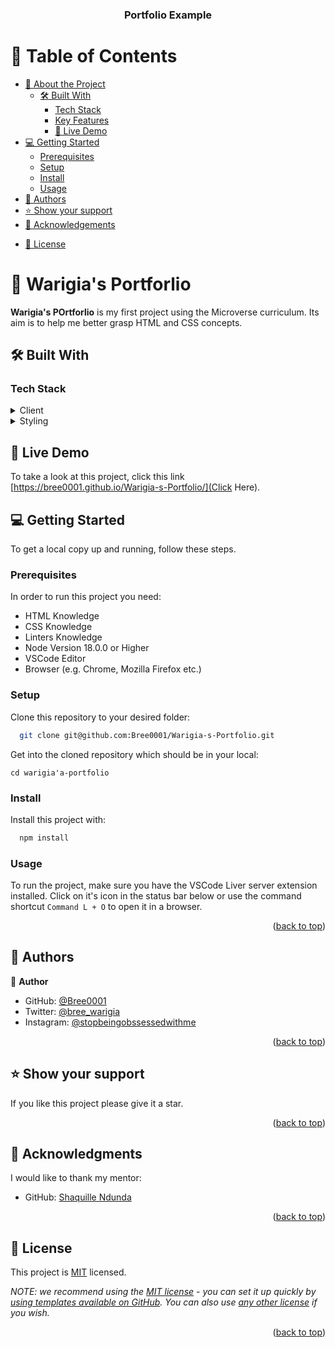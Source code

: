 <a name="readme-top"></a>

<div align="center">
  <h3><b>Portfolio Example</b></h3>

</div>

<!-- TABLE OF CONTENTS -->

# 📗 Table of Contents

- [📖 About the Project](#about-project)
  - [🛠 Built With](#built-with)
    - [Tech Stack](#tech-stack)
    - [Key Features](#key-features)
    - [🚀 Live Demo](#live-demo) 
- [💻 Getting Started](#getting-started)
  - [Prerequisites](#prerequisites)
  - [Setup](#setup)
  - [Install](#install)
  - [Usage](#usage)
  <!-- - [Run tests](#run-tests)
  - [Deployment](#deployment) -->
- [👥 Authors](#authors)
- [⭐️ Show your support](#support)
- [🙏 Acknowledgements](#acknowledgements)
<!-- - [❓ FAQ (OPTIONAL)](#faq) -->
- [📝 License](#license)

<!-- PROJECT DESCRIPTION -->

# 📖 Warigia's Portforlio <a name="about-project"></a>

**Warigia's POrtforlio** is my first project using the Microverse curriculum. Its aim is to help me better grasp HTML and CSS concepts.

## 🛠 Built With <a name="built-with"></a>

### Tech Stack <a name="tech-stack"></a>

<details>
  <summary>Client</summary>
  <ul>
    <li><a href="/">HTML</a></li>
  </ul>
</details>

<details>
  <summary>Styling</summary>
  <ul>
    <li><a href="/">CSS3</a></li>
  </ul>
</details>

## 🚀 Live Demo <a name="live-demo"></a>

To take a look at this project, click this link [https://bree0001.github.io/Warigia-s-Portfolio/](Click Here).

## 💻 Getting Started <a name="getting-started"></a>

To get a local copy up and running, follow these steps.

### Prerequisites

In order to run this project you need:

- HTML Knowledge
- CSS Knowledge
- Linters Knowledge
- Node Version 18.0.0 or Higher
- VSCode Editor
- Browser (e.g. Chrome, Mozilla Firefox etc.)

### Setup

Clone this repository to your desired folder:

```sh
  git clone git@github.com:Bree0001/Warigia-s-Portfolio.git
```

Get into the cloned repository which should be in your local:

```
cd warigia'a-portfolio
```

### Install

Install this project with:

```sh
  npm install
```

### Usage

To run the project, make sure you have the VSCode Liver server extension installed. Click on it's icon in the status bar below or use the command shortcut `Command L + O` to open it in a browser.

<p align="right">(<a href="#readme-top">back to top</a>)</p>

<!-- AUTHORS -->

## 👥 Authors <a name="authors"></a>

👤 **Author**

- GitHub: [@Bree0001](https://github.com/Bree0001)
- Twitter: [@bree_warigia](https://x.com/bree_warigia)
- Instagram: [@stopbeingobssessedwithme](https://www.instagram.com/stopbeingobsessedwithme/)

<p align="right">(<a href="#readme-top">back to top</a>)</p>

<!-- SUPPORT -->

## ⭐️ Show your support <a name="support"></a>

If you like this project please give it a star.

<p align="right">(<a href="#readme-top">back to top</a>)</p>

<!-- ACKNOWLEDGEMENTS -->

## 🙏 Acknowledgments <a name="acknowledgements"></a>

I would like to thank my mentor:

- GitHub: [Shaquille Ndunda](https://github.com/shaqdeff)

<p align="right">(<a href="#readme-top">back to top</a>)</p>

<!-- LICENSE -->

## 📝 License <a name="license"></a>

This project is [MIT](./LICENSE) licensed.

_NOTE: we recommend using the [MIT license](https://choosealicense.com/licenses/mit/) - you can set it up quickly by [using templates available on GitHub](https://docs.github.com/en/communities/setting-up-your-project-for-healthy-contributions/adding-a-license-to-a-repository). You can also use [any other license](https://choosealicense.com/licenses/) if you wish._

<p align="right">(<a href="#readme-top">back to top</a>)</p>
